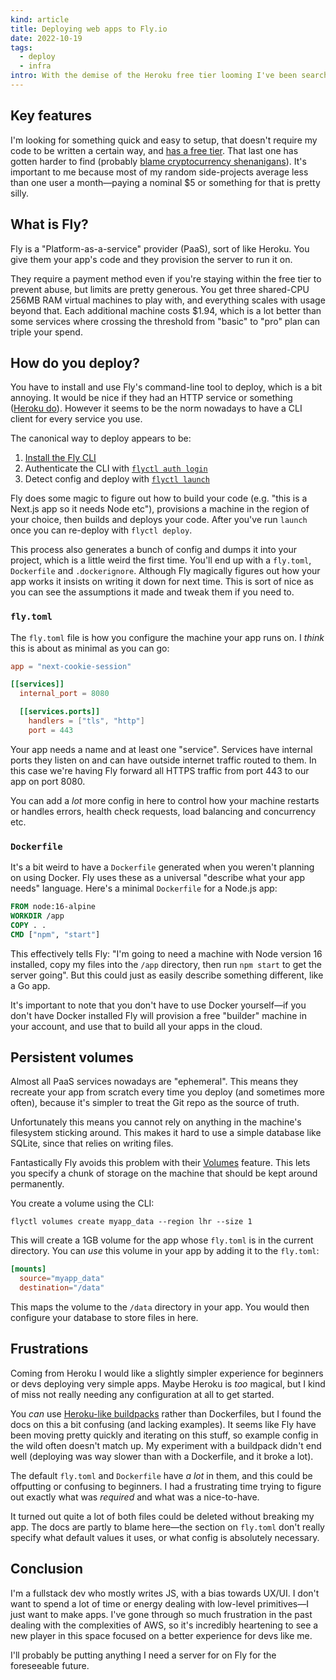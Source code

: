```yaml
---
kind: article
title: Deploying web apps to Fly.io
date: 2022-10-19
tags:
  - deploy
  - infra
intro: With the demise of the Heroku free tier looming I've been searching for an alternative place to deploy simple web apps. It looks like Fly.io is emerging as a frontrunner, so I thought I'd play around with it and document my experience.
---
```


## Key features

I'm looking for something quick and easy to setup, that doesn't require my code to be written a certain way, and [has a free tier](https://help.heroku.com/RSBRUH58/removal-of-heroku-free-product-plans-faq). That last one has gotten harder to find (probably [blame cryptocurrency shenanigans](https://drewdevault.com/2021/04/26/Cryptocurrency-is-a-disaster.html)). It's important to me because most of my random side-projects average less than one user a month—paying a nominal $5 or something for that is pretty silly.

## What is Fly?

Fly is a "Platform-as-a-service" provider (PaaS), sort of like Heroku. You give them your app's code and they provision the server to run it on.

They require a payment method even if you're staying within the free tier to prevent abuse, but limits are pretty generous. You get three shared-CPU 256MB RAM virtual machines to play with, and everything scales with usage beyond that. Each additional machine costs $1.94, which is a lot better than some services where crossing the threshold from "basic" to "pro" plan can triple your spend.

## How do you deploy?

You have to install and use Fly's command-line tool to deploy, which is a bit annoying. It would be nice if they had an HTTP service or something ([Heroku do](https://devcenter.heroku.com/articles/build-and-release-using-the-api)). However it seems to be the norm nowadays to have a CLI client for every service you use.

The canonical way to deploy appears to be:

1. [Install the Fly CLI](https://fly.io/docs/flyctl/installing/)
1. Authenticate the CLI with [`flyctl auth login`](https://fly.io/docs/flyctl/auth-login/)
1. Detect config and deploy with [`flyctl launch`](https://fly.io/docs/flyctl/launch/)

Fly does some magic to figure out how to build your code (e.g. "this is a Next.js app so it needs Node etc"), provisions a machine in the region of your choice, then builds and deploys your code. After you've run `launch` once you can re-deploy with `flyctl deploy`.

This process also generates a bunch of config and dumps it into your project, which is a little weird the first time. You'll end up with a `fly.toml`, `Dockerfile` and `.dockerignore`. Although Fly magically figures out how your app works it insists on writing it down for next time. This is sort of nice as you can see the assumptions it made and tweak them if you need to.

### `fly.toml`

The `fly.toml` file is how you configure the machine your app runs on. I _think_ this is about as minimal as you can go:

```toml
app = "next-cookie-session"

[[services]]
  internal_port = 8080

  [[services.ports]]
    handlers = ["tls", "http"]
    port = 443
```

Your app needs a name and at least one "service". Services have internal ports they listen on and can have outside internet traffic routed to them. In this case we're having Fly forward all HTTPS traffic from port 443 to our app on port 8080.

You can add a _lot_ more config in here to control how your machine restarts or handles errors, health check requests, load balancing and concurrency etc.

### `Dockerfile`

It's a bit weird to have a `Dockerfile` generated when you weren't planning on using Docker. Fly uses these as a universal "describe what your app needs" language. Here's a minimal `Dockerfile` for a Node.js app:

```dockerfile
FROM node:16-alpine
WORKDIR /app
COPY . .
CMD ["npm", "start"]
```

This effectively tells Fly: "I'm going to need a machine with Node version 16 installed, copy my files into the `/app` directory, then run `npm start` to get the server going". But this could just as easily describe something different, like a Go app.

It's important to note that you don't have to use Docker yourself—if you don't have Docker installed Fly will provision a free "builder" machine in your account, and use that to build all your apps in the cloud.

## Persistent volumes

Almost all PaaS services nowadays are "ephemeral". This means they recreate your app from scratch every time you deploy (and sometimes more often), because it's simpler to treat the Git repo as the source of truth.

Unfortunately this means you cannot rely on anything in the machine's filesystem sticking around. This makes it hard to use a simple database like SQLite, since that relies on writing files.

Fantastically Fly avoids this problem with their [Volumes](https://fly.io/docs/reference/volumes/) feature. This lets you specify a chunk of storage on the machine that should be kept around permanently.

You create a volume using the CLI:

```shell
flyctl volumes create myapp_data --region lhr --size 1
```

This will create a 1GB volume for the app whose `fly.toml` is in the current directory. You can _use_ this volume in your app by adding it to the `fly.toml`:

```toml
[mounts]
  source="myapp_data"
  destination="/data"
```

This maps the volume to the `/data` directory in your app. You would then configure your database to store files in here.

## Frustrations

Coming from Heroku I would like a slightly simpler experience for beginners or devs deploying very simple apps. Maybe Heroku is _too_ magical, but I kind of miss not really needing any configuration at all to get started.

You _can_ use [Heroku-like buildpacks](https://fly.io/docs/reference/builders/#buildpacks) rather than Dockerfiles, but I found the docs on this a bit confusing (and lacking examples). It seems like Fly have been moving pretty quickly and iterating on this stuff, so example config in the wild often doesn't match up. My experiment with a buildpack didn't end well (deploying was way slower than with a Dockerfile, and it broke a lot).

The default `fly.toml` and `Dockerfile` have _a lot_ in them, and this could be offputting or confusing to beginners. I had a frustrating time trying to figure out exactly what was _required_ and what was a nice-to-have.

It turned out quite a lot of both files could be deleted without breaking my app. The docs are partly to blame here—the section on `fly.toml` don't really specify what default values it uses, or what config is absolutely necessary.

## Conclusion

I'm a fullstack dev who mostly writes JS, with a bias towards UX/UI. I don't want to spend a lot of time or energy dealing with low-level primitives—I just want to make apps. I've gone through so much frustration in the past dealing with the complexities of AWS, so it's incredibly heartening to see a new player in this space focused on a better experience for devs like me.

I'll probably be putting anything I need a server for on Fly for the foreseeable future.
